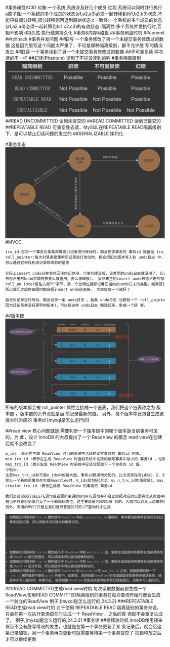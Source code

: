 #事务属性ACID
对象:一个系统,系统涉及好几个成员
过程:系统可以同时并行执行
a原子性:一个系统的多个成员的状态(a1,a2,a3)必须一起转移到(b1,b2,b3)状态,不能只有部分转移,部分转移则回退到原始状态
c一致性:一个系统的多个成员的状态(a1,a2,a3)必须一起转移到(c1,c2,c3)的有效状态
i隔离性:多个系统并发执行时,互相不影响
d持久性:执行结果持久化
#事务&内存&磁盘
##事务刷盘时机
##commit
##rollback
#事务并发问题
##脏写
一个事务修改了另一个未提交事务修改过的数据
这是因为脏写这个问题太严重了，不论是哪种隔离级别，都不允许脏 写的情况发生
##脏读
一个事务读到了另一个未提交事务修改过的数据
##不可重复读
两次读的不一样
##幻读(Phantom)
读到了不应该读到的列
#事务隔离级别
![](.z_9_mysql_03_事务_隔离级别_MVCC_脏写_脏读_不可重复读_幻读_images/a4583e4b.png)
##READ UNCOMMITTED 
读到未提交的
##READ COMMITTED
读到已提交的
##REPEATABLE READ
可重复性去读，MySQL在REPEATABLE READ隔离级别下，是可以禁止幻读问题的发生的
##SERIALIZABLE
序列化

#事务状态
![](.z_10_mysql_事务_隔离级别_images/bd0b7817.png)
#MVCC
[](https://github.com/twitter-forks/mysql/blob/master/storage/innobase/include/read0read.h#L124)
```asp
trx_id:每次一个事务对某条聚簇索引记录进行改动时，都会把该事务的 事务id 赋值给 trx_id 隐藏列
roll_pointer:每次对某条聚簇索引记录进行改动时，都会把旧的版本写入到 undo日志 中，然后这个隐藏 列就相当于一个指针，
可以通过它来找到该记录修改前的信息

实际上insert undo只在事务回滚时起作用，当事务提交后，该类型的undo日志就没用了，它占用的Und o Log Segment也会被系统回收(也就是该undo
日志占用的Undo页面链表要么被重用，要么被释放)。 虽然真正的insert undo日志占用的存储空间被释放了，但是roll_pointer的值并不会被清除，
roll_po inter属性占用7个字节，第一个比特位就标记着它指向的undo日志的类型，如果该比特位的值为1时， 就代表着它zhi向的undo日志类型为insert undo。
所以我们之后在画图时都会把insert undo给去掉， 大家留意一下就好了

每次对记录进行改动，都会记录一条 undo日志 ，每条 undo日志 也都有一个 roll_pointer 属性( INSERT 操作 对应的 undo日志 没有该属性，
因为该记录并没有更早的版本)，可以将这些 undo日志 都连起来，串成一个链 表，

```
##版本链
![](.z_9_mysql_03_事务_隔离级别_MVCC_锁_锁释放_readview视图_脏写_脏读_不可重复读_幻读_images/0d5c9836.png)
所有的版本都会被 roll_pointer 属性连接成一个链表，我们把这个链表称之为 版本链 ，版本链的头节点就是当 前记录最新的值。
另外，每个版本中还包含生成该版本时对应的 事务id
[mysql是怎么运行的]

##read view
核心问题就是:需要判断一下版本链中的哪个版本是当前事务可见的。为 此，设计 InnoDB 的大叔提出了一个 ReadView 的概念
read view在创建后就不会改变了
```asp
m_ids :表示在生成 ReadView 时当前系统中活跃的读写事务的 事务id 列表。
min_trx_id :表示在生成 ReadView 时当前系统中活跃的读写事务中最小的 事务id ，也就是 m_ids 中的最 小值。
max_trx_id :表示生成 ReadView 时系统中应该分配给下一个事务的 id 值。
小贴士:
注意max_trx_id并不是m_ids中的最大值，事务id是递增分配的。比方说现在有id为1，2，3这三 个事务，之后id为3的事务提交了。
那么一个新的读事务在生成ReadView时，m_ids就包括1和2，mi n_trx_id的值就是1，max_trx_id的值就是4。
creator_trx_id :表示生成该 ReadView 的事务的 事务id 

我们之前说执行DELETE语句或者更新主键的UPDATE语句并不会立即把对应的记录完全从页面中删除，而 是执行一个所谓的delete mark操作，
相当于只是对记录打上了一个删除标志位，这主要就是为MVCC服 务的，大家可以对比上边举的例子自己试想一下怎么使用。 
另外，所谓的MVCC只是在我们进行普通的SEELCT查询时才生效
```
![](.z_9_mysql_03_事务_隔离级别_MVCC_锁_锁释放_readview视图_脏写_脏读_不可重复读_幻读_images/af8e4b70.png)
###READ COMMITTED生成read view时机
每次读取数据前都生成一个ReadView,使用READ COMMITTED隔离级别的事务在每次查询开始时都会生成一个独立的ReadView
例子,[mysql是怎么运行的,24.3.2]
###REPEATABLE READ生成read view时机
对于使用 REPEATABLE READ 隔离级别的事务来说，只会在第一次执行查询语句时生成一个 ReadView ，之后的查 询就不会重复生成了。
例子,[mysql是怎么运行的,24.3.2]
#事务锁
##锁释放时机
InnoDB使用锁来保证不会有脏写情况的发生，也就是在第一个事务更新了某 条记录后，就会给这条记录加锁，另一个事务再次更新时就需要等待第一个事务提交了
把锁释放之后才可以继续更新
